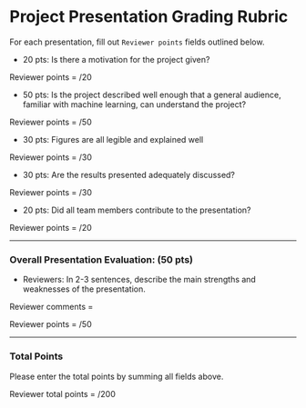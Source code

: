 # Project Presentation Grading Rubric



For each presentation, fill out `Reviewer points` fields outlined below. 



- 20 pts: Is there a motivation for the project given?

Reviewer points =            /20



- 50 pts: Is the project described well enough that a general audience, familiar with machine learning, can understand the project?

Reviewer points =             /50



- 30 pts: Figures are all legible and explained well

Reviewer points =             /30



- 30 pts: Are the results presented adequately discussed?

Reviewer points =              /30



- 20 pts: Did all team members contribute to the presentation?

Reviewer points =              /20



---



### Overall Presentation Evaluation:  (50 pts)

- Reviewers: In 2-3 sentences, describe the main strengths and weaknesses of the presentation.



Reviewer comments =   



Reviewer points =                /50



---



### Total Points

Please enter the total points by summing all fields above.

Reviewer total points =           /200